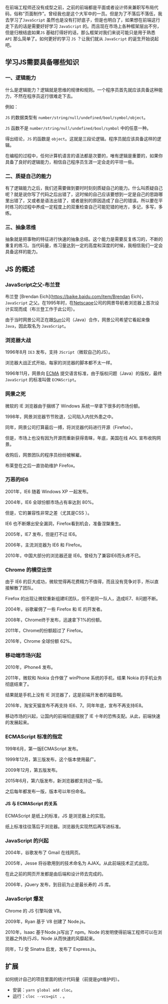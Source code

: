 在前端工程师还没有成型之前，之前的前端都是平面或者设计师来兼职写布局代码，俗称“页面制作”。曾经我也是这个大军中的一员。但是为了不落后不落伍，我去学习了`JavaScript` 虽然也是没有打好底子，但是也明白了，如果想在前端这行走下去的话是需要好好学习 `JavaScript` 的。而且现在市场上各种框架层出不穷，但是归根结底如果`JS` 基础打得好的话，那么框架对我们来说可能只是用于熟悉 `API` 那么简单了。如何更好的学习 `JS` ？让我们就从 `JavaScript` 的诞生开始说起吧。

## 学习JS需要具备哪些知识

### 一、逻辑能力

什么是逻辑能力？逻辑就是思维的规律和规则。一个程序员首先就应该具备这种能力，不然在程序员这行很难走下去。

例如：

`JS` 的数据类型有 `number/string/null/undefined/bool/symbol/object`。

`JS` 函数不是 `number/string/null/undefined/bool/symbol` 中的任意一种。

得出结论，`JS` 的函数是 `object`。这就是三段论逻辑。程序员就应该具备这样的逻辑。

在编程的过程中，任何计算机语言的语法都是次要的，唯有逻辑是重要的，如果你具备了良好的逻辑能力，相信自己程序员生涯一定会走的平坦一些。

### 二、质疑自己的能力

有了逻辑能力之后，我们还需要做到要时时刻刻质疑自己的能力。什么叫质疑自己呢？就是说你写了代码之后出错了，这时候的自己应该要想到一定是自己的思路哪里出错了，又或者是语法出错了，或者是别的原因造成了自己的错误。所以要在平时练习的过程中养成一定程度上的双重检查自己可能犯错的地方，多记，多写，多练。

### 三、抽象思维

 抽象就是把事物的特征进行快速的抽象总结。这个能力是需要反复练习的，不断的重复的练习。当代码量，练习量达到一定的高度和深度的时候，我相信我们一定会具备这样的能力。

## JS 的概述

### JavaScript之父-布兰登

布兰登 [Brendan Eich](https://baike.baidu.com/item/Brendan Eich)，`JavaScript` 之父。在1995年时，在[Netscape](https://baike.baidu.com/item/Netscape)公司的网景导航者浏览器上首次设计实现而成（布兰登工作于此公司）。

由于当时网景公司正在跟[Sun](https://baike.baidu.com/item/Sun/69463)公司（Java）合作，网景公司希望它看起来像 `Java`，因此取名为 `JavaScript`。

### 浏览器大战

1996年8月 `IE3` 发布，支持 `JScript`（微软自己的JS）。

浏览器大战正式开始，每家的浏览器的脚本都不太一样。

1996年11月，网景向 [ECMA](https://baike.baidu.com/item/ECMA) 提交语言标准，由于版权问题（Java）的版权，最终`JavaScript` 的标准叫做 `ECMAScript`。

### 网景之死

微软的 IE 浏览器由于捆绑了 Windows 系统一举拿下很多的市场份额。

1998年，网景浏览器节节败退，公司陷入内忧外患之中。

同年，网景公司打算最后一搏，将浏览器代码进行开源（Firefox）。

但是，市场上也没有因为开源而重新获得青睐，年底，美国在线 AOL 宣布收购网景。

收购后，网景团队的程序员纷纷被解雇。

布莱登在之后一直协助维护 Firefox。

### 万恶的IE6

2001年，IE6 随着 Windows XP 一起发布。

2004年，IE6 全球份额市场占有率达到 80%。

但是，它的兼容性非常之差（尤其是CSS ）。

IE6 也不断爆出安全漏洞，Firefox看到机会，准备涅槃重生。

2005年，IE7 发布，但是打不过 IE6。

2006年，主流浏览器为 IE6 和 FIrefox。

2010年，中国大部分的浏览器还是 IE6。曾经为了兼容IE6而头疼不已。

### Chrome 的横空出世

由于 IE6 的巨大成功，微软觉得再花费精力不值得，而且没有竞争对手，所以直接解散了团队。

Firefox 的出现让微软重新组建IE团队，但不是同一队人，造成IE7、8问题不断。

2004年，谷歌雇佣了一些 Firefox 和 IE 的开发者。

2008年，Chrome终于发布，迅速拿下1%的份额。

2011年，Chrome的份额超过了 Firefox。

2016年，Chrome 全球份额 62%。

### 移动端市场兴起

2010年，iPhone4 发布。

2011年，微软和 Nokia 合作做了 winPhone 系统的手机，结果 Nokia 的手机业务彻底结束了。

结果就是手机上没有 IE 浏览器了，这是前端开发者的福音啊。

2016年，淘宝天猫宣布不再支持 IE6、7。同年年底，宣布不再支持IE8。

移动市场的兴起，让国内的前端彻底摆脱了 IE 十年的恐怖支配。从此，前端快速的发展起来。

### ECMAScript 标准的指定

199年6月，第一版ECMAScript 发布。

1999年12月，第三版发布，这个版本使用最广。

2009年12月，第五版发布。

2015年6月，第六版发布，新浏览器都支持这一版。

之后每年都发布一版，版本号以年份命名。

#### JS 与 ECMAScript 的关系

ECMAScript 是纸上的标准，JS 是浏览器上的实现。

纸上标准往往落后于浏览器。浏览器先实现然后再写进标准。

### JavaScript 的兴起

2004年，谷歌发布了 Gmail 在线网页。

2005年，Jesse 将谷歌用到的技术命名为 AJAX。从此前端技术正式出现。

在此之前的网页开发都是由后端和设计师去完成的。

2006年，jQuery 发布，到目前为止是最长寿的 JS 库。

### JavaScript 爆发

Chrome 的 JS 引擎叫做 V8。

2009年，Ryan 基于 V8 创建了 Node.js。

2010年，lsaac 基于Node.js写出了 npm。Node 的发明使得前端工程师可以在浏览器之外执行JS，Node 从而快速的风靡起来。

同年，TJ 受 Sinatra 启发，发布了 Express.js。

## 扩展

如何统计自己的项目里面的统计代码量（前提是git维护的）。

* 安装：`yarn global add cloc`。
* 运行：`cloc --vcs=git .` 。



